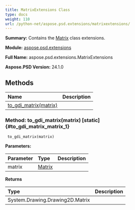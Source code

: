 ```yaml
---
title: MatrixExtensions Class
type: docs
weight: 110
url: /python-net/aspose.psd.extensions/matrixextensions/
---
```


**Summary:** Contains the [Matrix](/psd/python-net/aspose.psd/matrix/) class extensions.

**Module:** [aspose.psd.extensions](/psd/python-net/aspose.psd.extensions/)

**Full Name:** aspose.psd.extensions.MatrixExtensions

**Aspose.PSD Version:** 24.1.0

## **Methods**
| **Name** | **Description** |
| :- | :- |
| [to_gdi_matrix(matrix)](#to_gdi_matrix_matrix_1) |    |


### Method: to_gdi_matrix(matrix)  [static] {#to_gdi_matrix_matrix_1}


```
 to_gdi_matrix(matrix) 
```

  

**Parameters:**

| Parameter | Type | Description |
| :- | :- | :- |
| matrix | [Matrix](/psd/python-net/aspose.psd/matrix) |  |

**Returns**

| Type | Description |
| :- | :- |
| System.Drawing.Drawing2D.Matrix |  |


